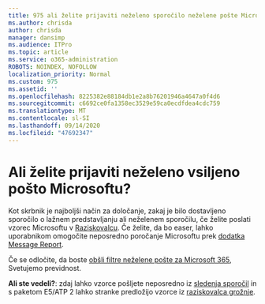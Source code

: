 ```yaml
---
title: 975 ali želite prijaviti neželeno sporočilo neželene pošte Microsoftu?
ms.author: chrisda
author: chrisda
manager: dansimp
ms.audience: ITPro
ms.topic: article
ms.service: o365-administration
ROBOTS: NOINDEX, NOFOLLOW
localization_priority: Normal
ms.custom: 975
ms.assetid: ''
ms.openlocfilehash: 8225382e88184db1e2a8b76201946a4647a0f4d6
ms.sourcegitcommit: c6692ce0fa1358ec3529e59ca0ecdfdea4cdc759
ms.translationtype: MT
ms.contentlocale: sl-SI
ms.lasthandoff: 09/14/2020
ms.locfileid: "47692347"
---
```

# <a name="would-you-like-to-report-a-spam-false-positive-to-microsoft"></a>Ali želite prijaviti neželeno vsiljeno pošto Microsoftu?

Kot skrbnik je najboljši način za določanje, zakaj je bilo dostavljeno sporočilo o lažnem predstavljanju ali neželenem sporočilu, če želite poslati vzorec Microsoftu v [Raziskovalcu](https://protection.office.com/reportsubmission). Če želite, da bo easer, lahko uporabnikom omogočite neposredno poročanje Microsoftu prek [dodatka Message Report](https://appsource.microsoft.com/product/office/WA104381180?src=office&tab=Overview).

Če se odločite, da boste [obšli filtre neželene pošte za Microsoft 365](https://docs.microsoft.com/exchange/troubleshoot/antispam/cautions-against-bypassing-spam-filters), Svetujemo previdnost.

**Ali ste vedeli?**: zdaj lahko vzorce pošljete neposredno iz [sledenja sporočil](https://protection.office.com/messagetrace) in s paketom E5/ATP 2 lahko stranke predložijo vzorce iz [raziskovalca grožnje](https://docs.microsoft.com/microsoft-365/security/office-365-security/threat-explorer).
